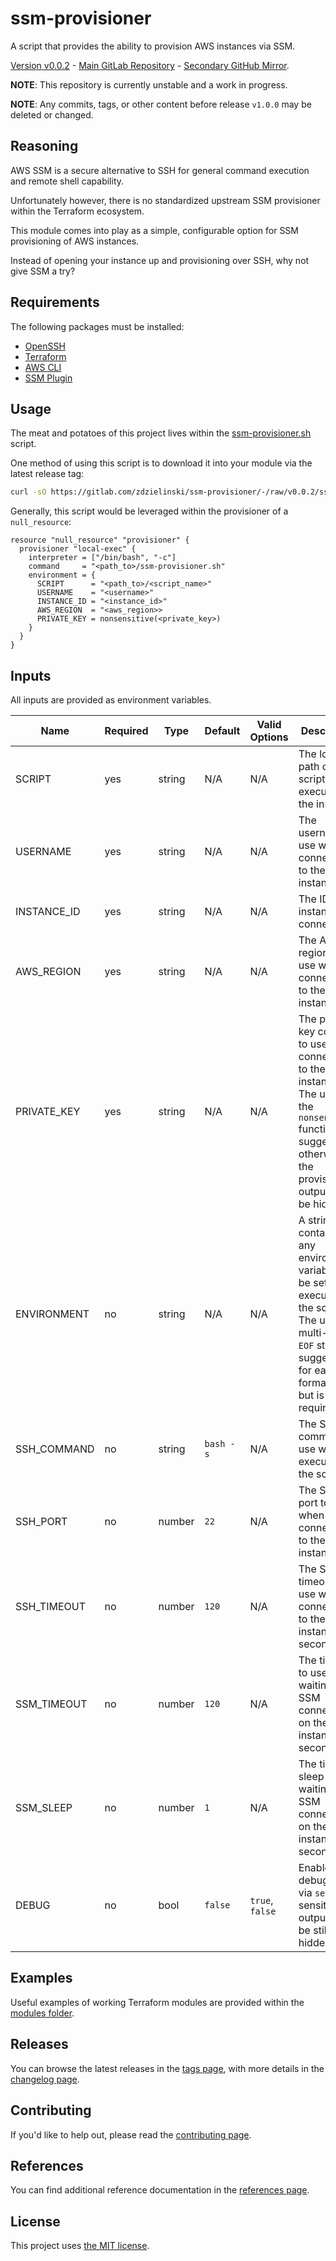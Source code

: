 # ssm-provisioner

A script that provides the ability to provision AWS instances via SSM.

[Version v0.0.2](https://gitlab.com/zdzielinski/ssm-provisioner/-/tags/v0.0.2) - [Main GitLab Repository](https://gitlab.com/zdzielinski/ssm-provisioner) - [Secondary GitHub Mirror](https://github.com/zdzielinski/ssm-provisioner).

**NOTE**: This repository is currently unstable and a work in progress.

**NOTE**: Any commits, tags, or other content before release `v1.0.0` may be deleted or changed.

## Reasoning

AWS SSM is a secure alternative to SSH for general command execution and remote shell capability.

Unfortunately however, there is no standardized upstream SSM provisioner within the Terraform ecosystem.

This module comes into play as a simple, configurable option for SSM provisioning of AWS instances.

Instead of opening your instance up and provisioning over SSH, why not give SSM a try?

## Requirements

The following packages must be installed:
* [OpenSSH](https://www.openssh.com/)
* [Terraform](https://www.terraform.io/)
* [AWS CLI](https://aws.amazon.com/cli/)
* [SSM Plugin](https://docs.aws.amazon.com/systems-manager/latest/userguide/session-manager-working-with-install-plugin.html)

## Usage

The meat and potatoes of this project lives within the [ssm-provisioner.sh](./ssm-provisioner.sh) script.

One method of using this script is to download it into your module via the latest release tag:

```bash
curl -sO https://gitlab.com/zdzielinski/ssm-provisioner/-/raw/v0.0.2/ssm-provisioner.sh
```

Generally, this script would be leveraged within the provisioner of a `null_resource`:

```hcl
resource "null_resource" "provisioner" {
  provisioner "local-exec" {
    interpreter = ["/bin/bash", "-c"]
    command     = "<path_to>/ssm-provisioner.sh"
    environment = {
      SCRIPT      = "<path_to>/<script_name>"
      USERNAME    = "<username>"
      INSTANCE_ID = "<instance_id>"
      AWS_REGION  = "<aws_region>>
      PRIVATE_KEY = nonsensitive(<private_key>)
    }
  }
}
```

## Inputs

All inputs are provided as environment variables.

|Name|Required|Type|Default|Valid Options|Description|
|---|---|---|---|---|---|
|SCRIPT|yes|string|N/A|N/A|The local path of the script to execute on the instance.|
|USERNAME|yes|string|N/A|N/A|The username to use when connecting to the instance.|
|INSTANCE_ID|yes|string|N/A|N/A|The ID of the instance to connect to.|
|AWS_REGION|yes|string|N/A|N/A|The AWS region to use when connecting to the instance.|
|PRIVATE_KEY|yes|string|N/A|N/A|The private key content to use when connecting to the instance. The use of the `nonsensitive` function is suggested, otherwise the provisioner output will be hidden.|
|ENVIRONMENT|no|string|N/A|N/A|A string containing any environment variables to be set when executing the script. The use of a multi-line `EOF` string is suggested for ease of formatting, but is not required.|
|SSH_COMMAND|no|string|`bash -s`|N/A|The SSH command to use when executing the script.|
|SSH_PORT|no|number|`22`|N/A|The SSH port to use when connecting to the instance.|
|SSH_TIMEOUT|no|number|`120`|N/A|The SSH timeout to use when connecting to the instance, in seconds.|
|SSM_TIMEOUT|no|number|`120`|N/A|The timeout to use when waiting for SSM connection on the instance, in seconds.|
|SSM_SLEEP|no|number|`1`|N/A|The time to sleep when waiting for SSM connection on the instance, in seconds.|
|DEBUG|no|bool|`false`|`true`, `false`|Enable bash debugging via `set -x`, sensitive output will be still be hidden.|

## Examples

Useful examples of working Terraform modules are provided within the [modules folder](./modules).

## Releases

You can browse the latest releases in the [tags page](https://gitlab.com/zdzielinski/ssm-provisioner/-/tags), with more details in the [changelog page](./docs/CHANGELOG.md).

## Contributing

If you'd like to help out, please read the [contributing page](./docs/CONTRIBUTING.md).

## References

You can find additional reference documentation in the [references page](./docs/REFERENCES.md).

## License

This project uses [the MIT license](./LICENSE.md).